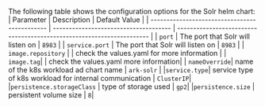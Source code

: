 The following table shows the configuration options for the Solr helm chart:
| Parameter                                     | Description                           | Default Value                                                       |
| --------------------------------------------- | ------------------------------------- | --------------------------------------------------------------------- |
| `port`                                        | The port that Solr will listen on | `8983`                                                                |
| `service.port`                                        | The port that Solr will listen on | `8983`                                                                |
| `image.repository`                                        |  |  check the values.yaml for more information                                                           |
| `image.tag`| | check the values.yaml more information|
| `nameOverride`| name of the k8s workload ad chart name | `ark-solr` |
|`service.type`| service type of k8s workload for internal communication | `ClusterIP`|
|`persistence.storageClass` | type of storage used | `gp2`|
|`persistence.size` | persistent volume size | `8`|
